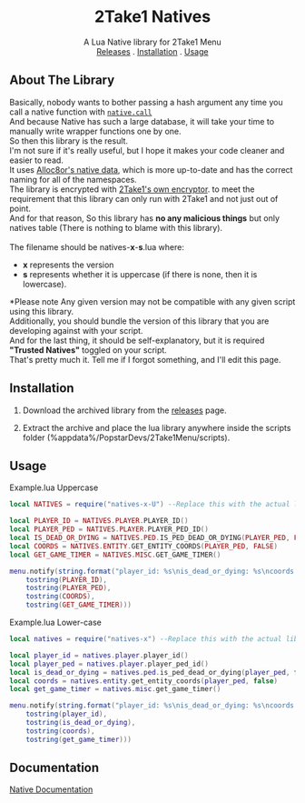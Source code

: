 <div align="center">
  <h1>2Take1 Natives</h1>
  <p>
    A Lua Native library for 2Take1 Menu
    <br />
    <a href="https://github.com/hun2memory/2Take1-Natives/releases">Releases</a>
    .
    <a href="https://github.com/hun2memory/2Take1-Natives#installation">Installation</a>
    .
    <a href="https://github.com/hun2memory/2Take1-Natives#usage">Usage</a>
  </p>
</div>

## About The Library
Basically, nobody wants to bother passing a hash argument any time you call a native function with [`native.call`](https://gta.2take1.menu/dev/lua-api/#nativeresult-calluint64_t-id)<br />
And because Native has such a large database, it will take your time to manually write wrapper functions one by one.<br />
So then this library is the result.<br />
I'm not sure if it's really useful, but I hope it makes your code cleaner and easier to read.<br />
It uses [Alloc8or's native data](https://github.com/alloc8or/gta5-nativedb-data), which is more up-to-date and has the correct naming for all of the namespaces.<br />
The library is encrypted with [2Take1's own encryptor](https://gta.2take1.menu/dev/lua-api/#bool-_encryptstring-path). to meet the requirement that this library can only run with 2Take1 and not just out of point.<br />
And for that reason, So this library has **no any malicious things** but only natives table (There is nothing to blame with this library).<br /><br />
The filename should be natives-**x**-**s**.lua where:
- **x** represents the version
- **s** represents whether it is uppercase (if there is none, then it is lowercase).

*Please note Any given version may not be compatible with any given script using this library.<br />
Additionally, you should bundle the version of this library that you are developing against with your script.<br />
And for the last thing, it should be self-explanatory, but it is required **"Trusted Natives"** toggled on your script.<br />
That's pretty much it. Tell me if I forgot something, and I'll edit this page.
## Installation
1. Download the archived library from the <a href="https://github.com/hun2memory/2Take1-Natives/releases">releases</a> page.
  
2. Extract the archive and place the lua library anywhere inside the scripts folder (%appdata%/PopstarDevs/2Take1Menu/scripts).<br />
## Usage
Example.lua Uppercase
```lua
local NATIVES = require("natives-x-U") --Replace this with the actual library file name.

local PLAYER_ID = NATIVES.PLAYER.PLAYER_ID()
local PLAYER_PED = NATIVES.PLAYER.PLAYER_PED_ID()
local IS_DEAD_OR_DYING = NATIVES.PED.IS_PED_DEAD_OR_DYING(PLAYER_PED, FALSE)
local COORDS = NATIVES.ENTITY.GET_ENTITY_COORDS(PLAYER_PED, FALSE)
local GET_GAME_TIMER = NATIVES.MISC.GET_GAME_TIMER()

menu.notify(string.format("player_id: %s\nis_dead_or_dying: %s\ncoords: %s\nget_game_timer: %s",
	tostring(PLAYER_ID),
	tostring(PLAYER_PED),
	tostring(COORDS),
	tostring(GET_GAME_TIMER)))
```
Example.lua Lower-case
```lua
local natives = require("natives-x") --Replace this with the actual library file name.

local player_id = natives.player.player_id()
local player_ped = natives.player.player_ped_id()
local is_dead_or_dying = natives.ped.is_ped_dead_or_dying(player_ped, false)
local coords = natives.entity.get_entity_coords(player_ped, false)
local get_game_timer = natives.misc.get_game_timer()

menu.notify(string.format("player_id: %s\nis_dead_or_dying: %s\ncoords: %s\nget_game_timer: %s",
	tostring(player_id),
	tostring(is_dead_or_dying),
	tostring(coords),
	tostring(get_game_timer)))
```
## Documentation
[Native Documentation](https://nativedb.dotindustries.dev/natives)



